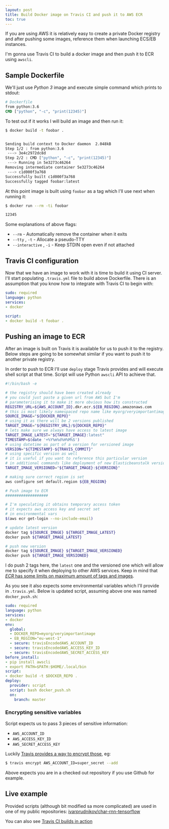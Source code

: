 ```yaml
---
layout: post
title: Build Docker image on Travis CI and push it to AWS ECR
toc: true
---
```


If you are using AWS it is relatively easy to create a private Docker registry and after pushing some images, reference them when launching ECS/EB instances.

I'm gonna use Travis CI to build a docker image and then push it to ECR using `awscli`.

## Sample Dockerfile

We'll just use _Python 3_ image and execute simple command which prints to stdout:

```dockerfile
# Dockerfile
from python:3.6
CMD ["python", "-c", "print(12345)"]
```

To test out if it works I will build an image and then run it:

```bash
$ docker build -t foobar .


Sending build context to Docker daemon  2.048kB
Step 1/2 : from python:3.6
 ---> 3e4c2972dc8d
Step 2/2 : CMD ["python", "-c", "print(12345)"]
 ---> Running in 5e3273c46264
Removing intermediate container 5e3273c46264
 ---> c1d000f3a768
Successfully built c1d000f3a768
Successfully tagged foobar:latest
```

At this point image is built using `foobar` as a tag which I'll use next when running it:

```bash
$ docker run --rm -ti foobar

12345
```

Some explanations of above flags:
- `--rm` - Automatically remove the container when it exits
- `--tty` , `-t` - Allocate a pseudo-TTY
- `--interactive` , `-i` - Keep STDIN open even if not attached

## Travis CI configuration

Now that we have an image to work with it is time to build it using CI server. I'll start populating `.travis.yml` file to build above Dockerfile. There is an assumption that you know how to integrate with Travis CI to begin with:

```yaml
sudo: required
language: python
services:
- docker

script:
- docker build -t foobar .
```

## Pushing an image to ECR

After an image is built on Travis it is available for us to push it to the registry. Below steps are going to be somewhat similar if you want to push it to another private registry.

In order to push to ECR I'll use `deploy` stage Travis provides and will execute shell script at that time. Script will use Python `awscli` API to achieve that.

```bash
#!/bin/bash -e

# the registry should have been created already
# you could just paste a given url from AWS but I'm
# parameterising it to make it more obvious how its constructed
REGISTRY_URL=${AWS_ACCOUNT_ID}.dkr.ecr.${EB_REGION}.amazonaws.com
# this is most likely namespaced repo name like myorg/veryimportantimage
SOURCE_IMAGE="${DOCKER_REPO}"
# using it as there will be 2 versions published
TARGET_IMAGE="${REGISTRY_URL}/${DOCKER_REPO}"
# lets make sure we always have access to latest image
TARGET_IMAGE_LATEST="${TARGET_IMAGE}:latest"
TIMESTAMP=$(date '+%Y%m%d%H%M%S')
# using datetime as part of a version for versioned image
VERSION="${TIMESTAMP}-${TRAVIS_COMMIT}"
# using specific version as well
# it is useful if you want to reference this particular version
# in additional commands like deployment of new Elasticbeanstalk version
TARGET_IMAGE_VERSIONED="${TARGET_IMAGE}:${VERSION}"

# making sure correct region is set
aws configure set default.region ${EB_REGION}

# Push image to ECR
###################

# I'm speculating it obtains temporary access token
# it expects aws access key and secret set
# in environmental vars
$(aws ecr get-login --no-include-email)

# update latest version
docker tag ${SOURCE_IMAGE} ${TARGET_IMAGE_LATEST}
docker push ${TARGET_IMAGE_LATEST}

# push new version
docker tag ${SOURCE_IMAGE} ${TARGET_IMAGE_VERSIONED}
docker push ${TARGET_IMAGE_VERSIONED}
```

I do push 2 tags here, the `latest` one and the versioned one which will allow me to specify it when deploying to other AWS services. Keep in mind that [_ECR_ has some limits on maximum amount of tags and images](https://docs.aws.amazon.com/AmazonECR/latest/userguide/service_limits.html). 

As you see it also expects some environmental variables which I'll provide in `.travis.yml`. Below is updated script, assuming above one was named `docker_push.sh`:

```yaml
sudo: required
language: python
services:
- docker
env:
  global:
  - DOCKER_REPO=myorg/veryimportantimage
  - EB_REGION="eu-west-1"
  - secure: travisEncodedAWS_ACCOUNT_ID
  - secure: travisEncodedAWS_ACCESS_KEY_ID
  - secure: travisEncodedAWS_SECRET_ACCESS_KEY
before_install:
- pip install awscli
- export PATH=$PATH:$HOME/.local/bin
script:
- docker build -t $DOCKER_REPO .
deploy:
  provider: script
  script: bash docker_push.sh
  on:
    branch: master
```

### Encrypting sensitive variables

Script expects us to pass 3 pieces of sensitive information:

- `AWS_ACCOUNT_ID`
- `AWS_ACCESS_KEY_ID`
- `AWS_SECRET_ACCESS_KEY`

Luckily [Travis provides a way to encrypt those](https://docs.travis-ci.com/user/environment-variables/#encrypting-environment-variables), eg:

```bash
$ travis encrypt AWS_ACCOUNT_ID=super_secret --add
```

Above expects you are in a checked out repository if you use Github for example.

## Live example

Provided scripts (although bit modified sa more complicated) are used in one of my public repositories: [ivarprudnikov/char-rnn-tensorflow](https://github.com/ivarprudnikov/char-rnn-tensorflow)

You can also see [Travis CI builds in action](https://travis-ci.org/ivarprudnikov/char-rnn-tensorflow/builds/470705468)


